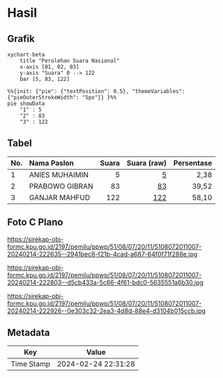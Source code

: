 # Hasil

## Grafik

```mermaid
xychart-beta
    title "Perolehan Suara Nasional"
    x-axis [01, 02, 03]
    y-axis "Suara" 0 --> 122
    bar [5, 83, 122]
```

```mermaid
%%{init: {"pie": {"textPosition": 0.5}, "themeVariables": {"pieOuterStrokeWidth": "5px"}} }%%
pie showData
    "1" : 5
    "2" : 83
    "3" : 122
```

## Tabel

| No. | Nama Paslon    | Suara | Suara (raw) | Persentase |
|:--- |:-------------- | -----:| -----------:| ----------:|
| 1   | ANIES MUHAIMIN | 5     | [5][p-1]    | 2,38       |
| 2   | PRABOWO GIBRAN | 83    | [83][p-2]   | 39,52      |
| 3   | GANJAR MAHFUD  | 122   | [122][p-3]  | 58,10      |


[p-1]: https://github.com/gigit-pemilu/pemilu-2024/blob/main/pilpres/hitung-suara/sub/51-bali/sub/08-buleleng/sub/07-sawan/sub/2011-kerobokan/sub/007-tps/sub/paslon-1.txt
[p-2]: https://github.com/gigit-pemilu/pemilu-2024/blob/main/pilpres/hitung-suara/sub/51-bali/sub/08-buleleng/sub/07-sawan/sub/2011-kerobokan/sub/007-tps/sub/paslon-2.txt
[p-3]: https://github.com/gigit-pemilu/pemilu-2024/blob/main/pilpres/hitung-suara/sub/51-bali/sub/08-buleleng/sub/07-sawan/sub/2011-kerobokan/sub/007-tps/sub/paslon-3.txt

## Foto C Plano

https://sirekap-obj-formc.kpu.go.id/2197/pemilu/ppwp/51/08/07/20/11/5108072011007-20240214-222635--2941bec8-f21b-4cad-a687-64f0f71f288e.jpg

https://sirekap-obj-formc.kpu.go.id/2197/pemilu/ppwp/51/08/07/20/11/5108072011007-20240214-222803--d5cb433a-5c66-4f61-bdc0-5635551a6b30.jpg

https://sirekap-obj-formc.kpu.go.id/2197/pemilu/ppwp/51/08/07/20/11/5108072011007-20240214-222926--0e303c32-2ea3-4d8d-88e4-d3104b015ccb.jpg


## Metadata

| Key        | Value               |
| ---------- | ------------------- |
| Time Stamp | 2024-02-24 22:31:28 |



